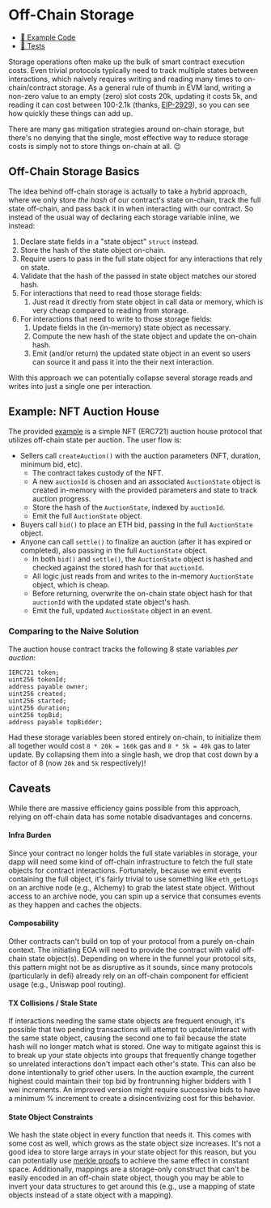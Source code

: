 # Off-Chain Storage

- [📜 Example Code](./OffChainAuction.sol)
- [🐞 Tests](../../test/OffChainAuction.t.sol)

Storage operations often make up the bulk of smart contract execution costs. Even trivial protocols typically need to track multiple states between interactions, which naively requires writing and reading many times to on-chain/contract storage. As a general rule of thumb in EVM land, writing a non-zero value to an empty (zero) slot costs 20k, updating it costs 5k, and reading it can cost between 100-2.1k (thanks, [EIP-2929](https://eips.ethereum.org/EIPS/eip-2929)), so you can see how quickly these things can add up.

There are many gas mitigation strategies around on-chain storage, but there's no denying that the single, most effective way to reduce storage costs is simply not to store things on-chain at all. 😉

## Off-Chain Storage Basics

The idea behind off-chain storage is actually to take a hybrid approach, where we only store *the hash* of our contract's state on-chain, track the full state off-chain, and pass back it in when interacting with our contract. So instead of the usual way of declaring each storage variable inline, we instead:

1. Declare state fields in a "state object" `struct` instead.
2. Store the hash of the state object on-chain.
3. Require users to pass in the full state object for any interactions that rely on state.
4. Validate that the hash of the passed in state object matches our stored hash.
5. For interactions that need to read those storage fields:
    1. Just read it directly from state object in call data or memory, which is very cheap compared to reading from storage.
4. For interactions that need to write to those storage fields:
    1. Update fields in the (in-memory) state object as necessary.
    2. Compute the new hash of the state object and update the on-chain hash.
    3. Emit (and/or return) the updated state object in an event so users can source it and pass it into the their next interaction.

With this approach we can potentially collapse several storage reads and writes into just a single one per interaction.

## Example: NFT Auction House

The provided [example](./OffChainAuction.sol) is a simple NFT (ERC721) auction house protocol that utilizes off-chain state per auction. The user flow is:

- Sellers call `createAuction()` with the auction parameters (NFT, duration, minimum bid, etc).
    - The contract takes custody of the NFT.
    - A new `auctionId` is chosen and an associated `AuctionState` object is created in-memory with the provided parameters and state to track auction progress.
    - Store the hash of the `AuctionState`, indexed by `auctionId`.
    - Emit the full `AuctionState` object.
- Buyers call `bid()` to place an ETH bid, passing in the full `AuctionState` object.
- Anyone can call `settle()` to finalize an auction (after it has expired or completed), also passing in the full `AuctionState` object.
    - In both `bid()` and `settle()`, the `AuctionState` object is hashed and checked against the stored hash for that `auctionId`.
    - All logic just reads from and writes to the in-memory `AuctionState` object, which is cheap.
    - Before returning, overwrite the on-chain state object hash for that `auctionId` with the updated state object's hash.
    - Emit the full, updated `AuctionState` object in an event.

### Comparing to the Naive Solution

The auction house contract tracks the following 8 state variables *per auction*:

```solidity
IERC721 token;
uint256 tokenId;
address payable owner;
uint256 created;
uint256 started;
uint256 duration;
uint256 topBid;
address payable topBidder;
```

Had these storage variables been stored entirely on-chain, to initialize them all together would cost `8 * 20k = 160k` gas and `8 * 5k = 40k` gas to later update. By collapsing them into a single hash, we drop that cost down by a factor of 8 (now `20k` and `5k` respectively)!

## Caveats

While there are massive efficiency gains possible from this approach, relying on off-chain data has some notable disadvantages and concerns.

#### Infra Burden
Since your contract no longer holds the full state variables in storage, your dapp will need some kind of off-chain infrastructure to fetch the full state objects for contract interactions. Fortunately, because we emit events containing the full object, it's fairly trivial to use something like `eth_getLogs` on an archive node (e.g., Alchemy) to grab the latest state object. Without access to an archive node, you can spin up a service that consumes events as they happen and caches the objects.

#### Composability
Other contracts can't build on top of your protocol from a purely on-chain context. The initiating EOA will need to provide the contract with valid off-chain state object(s). Depending on where in the funnel your protocol sits, this pattern might not be as disruptive as it sounds, since many protocols (particularly in defi) already rely on an off-chain component for efficient usage (e.g., Uniswap pool routing).

#### TX Collisions / Stale State
If interactions needing the same state objects are frequent enough, it's possible that two pending transactions will attempt to update/interact with the same state object, causing the second one to fail because the state hash will no longer match what is stored. One way to mitigate against this is to break up your state objects into groups that frequently change together so unrelated interactions don't impact each other's state. This can also be done intentionally to grief other users. In the auction example, the current highest could maintain their top bid by frontrunning higher bidders with 1 wei increments. An improved version might require successive bids to have a minimum % increment to create a disincentivizing cost for this behavior.

#### State Object Constraints
We hash the state object in every function that needs it. This comes with some cost as well, which grows as the state object size increases. It's not a good idea to store large arrays in your state object for this reason, but you can potentially use [merkle proofs](../merkle-proofs) to achieve the same effect in constant space. Additionally, mappings are a storage-only construct that can't be easily encoded in an off-chain state object, though you may be able to invert your data structures to get around this (e.g., use a mapping of state objects instead of a state object with a mapping).
